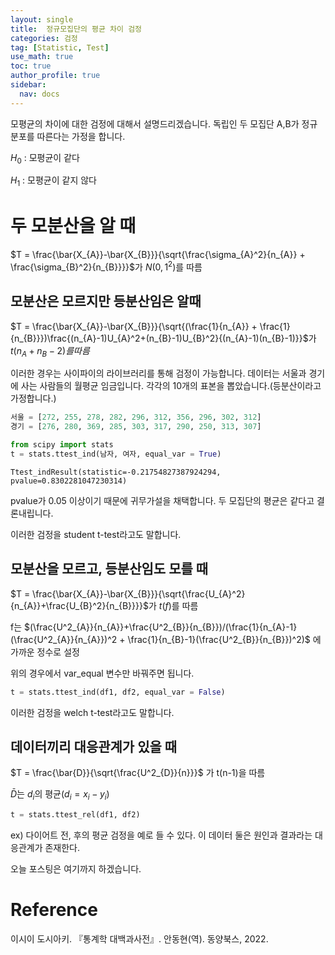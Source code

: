 ```yaml
---
layout: single
title:  정규모집단의 평균 차이 검정
categories: 검정
tag: [Statistic, Test]
use_math: true
toc: true
author_profile: true
sidebar:
  nav: docs
---
```


모평균의 차이에 대한 검정에 대해서 설명드리겠습니다.
독립인 두 모집단 A,B가 정규분포를 따른다는 가정을 합니다. 

$H_{0}$ : 모평균이 같다

$H_{1}$ : 모평균이 같지 않다

# 두 모분산을 알 때

$T = \frac{\bar{X_{A}}-\bar{X_{B}}}{\sqrt{\frac{\sigma_{A}^2}{n_{A}} + \frac{\sigma_{B}^2}{n_{B}}}}$가 $N(0,1^2)$를 따름

## 모분산은 모르지만 등분산임은 알때

$T = \frac{\bar{X_{A}}-\bar{X_{B}}}{\sqrt{(\frac{1}{n_{A}} + \frac{1}{n_{B}}})\frac{(n_{A}-1)U_{A}^2+(n_{B}-1)U_{B}^2}{(n_{A}-1)(n_{B}-1)}}$가 $t(n_{A}+n_{B}-2)를 따름$

이러한 경우는 사이파이의 라이브러리를 통해 검정이 가능합니다.
데이터는 서울과 경기에 사는 사람들의 월평균 임금입니다. 각각의 10개의 표본을 뽑았습니다.(등분산이라고 가정합니다.)

```python
서울 = [272, 255, 278, 282, 296, 312, 356, 296, 302, 312]
경기 = [276, 280, 369, 285, 303, 317, 290, 250, 313, 307]

from scipy import stats
t = stats.ttest_ind(남자, 여자, equal_var = True)
```
```
Ttest_indResult(statistic=-0.21754827387924294, pvalue=0.8302281047230314)
```
pvalue가 0.05 이상이기 때문에 귀무가설을 채택합니다. 두 모집단의 평균은 같다고 결론내립니다.

이러한 검정을 student t-test라고도 말합니다.

## 모분산을 모르고, 등분산임도 모를 때

$T = \frac{\bar{X_{A}}-\bar{X_{B}}}{\sqrt{\frac{U_{A}^2}{n_{A}}+\frac{U_{B}^2}{n_{B}}}}$가 $t(f)$를 따름

f는 $(\frac{U^2_{A}}{n_{A}}+\frac{U^2_{B}}{n_{B}})/(\frac{1}{n_{A}-1}(\frac{U^2_{A}}{n_{A}})^2 + \frac{1}{n_{B}-1}(\frac{U^2_{B}}{n_{B}})^2)$ 에 가까운 정수로 설정 

위의 경우에서 var_equal 변수만 바꿔주면 됩니다.

```python
t = stats.ttest_ind(df1, df2, equal_var = False)
```
이러한 검정을 welch t-test라고도 말합니다.

## 데이터끼리 대응관계가 있을 때

$T = \frac{\bar{D}}{\sqrt{\frac{U^2_{D}}{n}}}$ 가 t(n-1)을 따름

$\bar{D}$는 $d_{i}$의 평균($d_{i} = x_{i} - y_{i}$) 

```python
t = stats.ttest_rel(df1, df2)
```

ex) 다이어트 전, 후의 평균 검정을 예로 들 수 있다. 이 데이터 둘은 원인과 결과라는 대응관계가 존재한다.

오늘 포스팅은 여기까지 하겠습니다.

# Reference

이시이 도시아키. 『통계학 대백과사전』. 안동현(역). 동양북스, 2022.